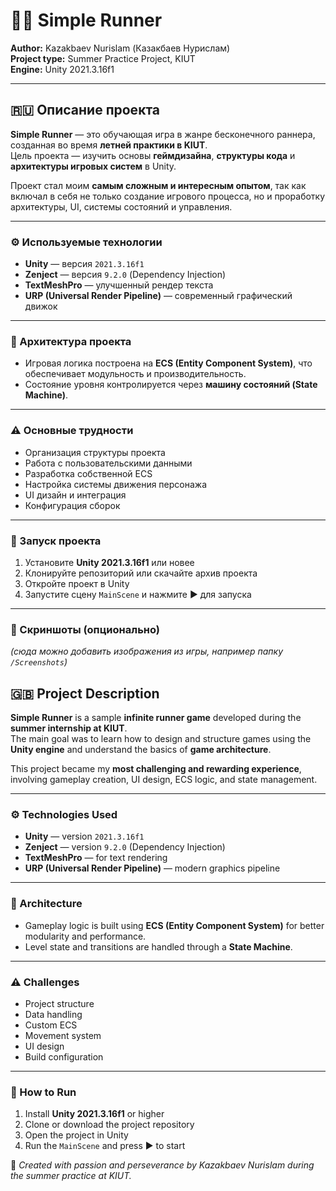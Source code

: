 # 🏃‍♂️ Simple Runner  
**Author:** Kazakbaev Nurislam (Казакбаев Нурислам)  
**Project type:** Summer Practice Project, KIUT  
**Engine:** Unity 2021.3.16f1  

---

## 🇷🇺 Описание проекта

**Simple Runner** — это обучающая игра в жанре бесконечного раннера, созданная во время **летней практики в KIUT**.  
Цель проекта — изучить основы **геймдизайна**, **структуры кода** и **архитектуры игровых систем** в Unity.

Проект стал моим **самым сложным и интересным опытом**, так как включал в себя не только создание игрового процесса, но и проработку архитектуры, UI, системы состояний и управления.

---

### ⚙️ Используемые технологии

- **Unity** — версия `2021.3.16f1`  
- **Zenject** — версия `9.2.0` (Dependency Injection)  
- **TextMeshPro** — улучшенный рендер текста  
- **URP (Universal Render Pipeline)** — современный графический движок  

---

### 🧩 Архитектура проекта

- Игровая логика построена на **ECS (Entity Component System)**, что обеспечивает модульность и производительность.  
- Состояние уровня контролируется через **машину состояний (State Machine)**.  

---

### ⚠️ Основные трудности

- Организация структуры проекта  
- Работа с пользовательскими данными  
- Разработка собственной ECS  
- Настройка системы движения персонажа  
- UI дизайн и интеграция  
- Конфигурация сборок  

---

### 🚀 Запуск проекта

1. Установите **Unity 2021.3.16f1** или новее  
2. Клонируйте репозиторий или скачайте архив проекта  
3. Откройте проект в Unity  
4. Запустите сцену `MainScene` и нажмите ▶️ для запуска  

---

### 📸 Скриншоты (опционально)

*(сюда можно добавить изображения из игры, например папку `/Screenshots`)*



## 🇬🇧 Project Description

**Simple Runner** is a sample **infinite runner game** developed during the **summer internship at KIUT**.  
The main goal was to learn how to design and structure games using the **Unity engine** and understand the basics of **game architecture**.

This project became my **most challenging and rewarding experience**, involving gameplay creation, UI design, ECS logic, and state management.

---

### ⚙️ Technologies Used

- **Unity** — version `2021.3.16f1`  
- **Zenject** — version `9.2.0` (Dependency Injection)  
- **TextMeshPro** — for text rendering  
- **URP (Universal Render Pipeline)** — modern graphics pipeline  

---

### 🧩 Architecture

- Gameplay logic is built using **ECS (Entity Component System)** for better modularity and performance.  
- Level state and transitions are handled through a **State Machine**.

---

### ⚠️ Challenges

- Project structure  
- Data handling  
- Custom ECS  
- Movement system  
- UI design  
- Build configuration  

---

### 🚀 How to Run

1. Install **Unity 2021.3.16f1** or higher  
2. Clone or download the project repository  
3. Open the project in Unity  
4. Run the `MainScene` and press ▶️ to start  


💬 *Created with passion and perseverance by Kazakbaev Nurislam during the summer practice at KIUT.*
